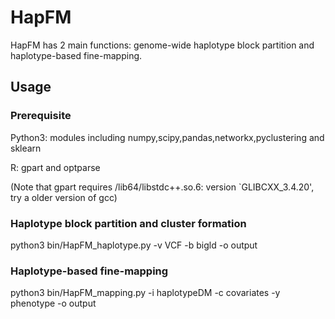 # HapFM

HapFM has 2 main functions: genome-wide haplotype block partition and haplotype-based fine-mapping.

## Usage

### Prerequisite

Python3: modules including numpy,scipy,pandas,networkx,pyclustering and sklearn

R: gpart and optparse 

(Note that gpart requires /lib64/libstdc++.so.6: version `GLIBCXX_3.4.20', try a older version of gcc)

### Haplotype block partition and cluster formation
python3 bin/HapFM_haplotype.py -v VCF -b bigld -o output

### Haplotype-based fine-mapping
python3 bin/HapFM_mapping.py -i haplotypeDM -c covariates -y phenotype -o output




